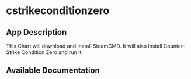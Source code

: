 # cstrikeconditionzero

## App Description

This Chart will download and install SteamCMD. It will also install Counter-Strike Condition Zero and run it.

## Available Documentation


